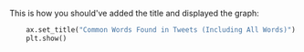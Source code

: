 This is how you should've added the title and displayed the graph:

```python
    ax.set_title("Common Words Found in Tweets (Including All Words)")
    plt.show()
```

